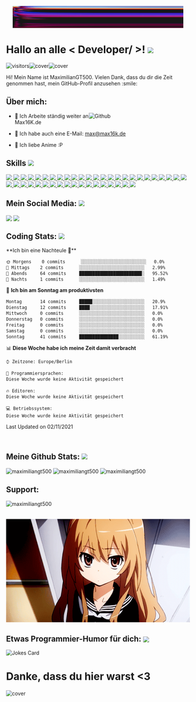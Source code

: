 <div align="center">
<img src="https://raw.githubusercontent.com/MaximilianGT500/MaximilianGT500/main/banner.gif" alt="cover" />
</div>

<h1> Hallo an alle < Developer/ >! <img src = "https://raw.githubusercontent.com/MartinHeinz/MartinHeinz/master/wave.gif" width = 50px> </h1>
<p align='center'>

![visitors](https://visitor-badge.glitch.me/badge?page_id=MaximilianGT500.MaximilianGT500)<img src="https://img.shields.io/discord/576695432718057472?label=discord&plastic" alt="cover" /><img src="https://img.shields.io/website?down_color=red&down_message=Offline&up_color=green&up_message=Online&url=https%3A%2F%2FMaximilianGT500.de&plastic" alt="cover" />
  
</p>
<div size='20px'> Hi! Mein Name ist MaximilianGT500. Vielen Dank, dass du dir die Zeit genommen hast, mein GitHub-Profil anzusehen :smile: 
</div>

<h2> Über mich: </h2>

<img width="55%" align="right" alt="Github" src="https://raw.githubusercontent.com/onimur/.github/master/.resources/git-header.svg" />


- 🌱 Ich Arbeite ständig weiter an Max16K.de 
  
- 💬 Ich habe auch eine E-Mail: max@max16k.de
  
- 💬 Ich liebe Anime :P

<h2> Skills <img src = "https://media2.giphy.com/media/QssGEmpkyEOhBCb7e1/giphy.gif?cid=ecf05e47a0n3gi1bfqntqmob8g9aid1oyj2wr3ds3mg700bl&rid=giphy.gif" width = 32px> </h2>
<a href= https://github.com/MaximilianGT500?tab=repositories&q=&type=&language=android&sort= > <img width ='32px' src ='https://raw.githubusercontent.com/rahulbanerjee26/githubAboutMeGenerator/main/icons/android.svg'> </a>
<a href= https://github.com/MaximilianGT500?tab=repositories&q=&type=&language=angularjs&sort= > <img width ='32px' src ='https://raw.githubusercontent.com/rahulbanerjee26/githubAboutMeGenerator/main/icons/angularjs.svg'> </a>
<a href= https://github.com/MaximilianGT500?tab=repositories&q=&type=&language=aws&sort= > <img width ='32px' src ='https://raw.githubusercontent.com/rahulbanerjee26/githubAboutMeGenerator/main/icons/aws.svg'> </a>
<a href= https://github.com/MaximilianGT500?tab=repositories&q=&type=&language=arduino&sort= > <img width ='32px' src ='https://raw.githubusercontent.com/rahulbanerjee26/githubAboutMeGenerator/main/icons/arduino.svg'> </a>
<a href= https://github.com/MaximilianGT500?tab=repositories&q=&type=&language=babel&sort= > <img width ='32px' src ='https://raw.githubusercontent.com/rahulbanerjee26/githubAboutMeGenerator/main/icons/babel.svg'> </a>
<a href= https://github.com/MaximilianGT500?tab=repositories&q=&type=&language=bash&sort= > <img width ='32px' src ='https://raw.githubusercontent.com/rahulbanerjee26/githubAboutMeGenerator/main/icons/bash.svg'> </a>
<a href= https://github.com/MaximilianGT500?tab=repositories&q=&type=&language=blender&sort= > <img width ='32px' src ='https://raw.githubusercontent.com/rahulbanerjee26/githubAboutMeGenerator/main/icons/blender.svg'> </a>
<a href= https://github.com/MaximilianGT500?tab=repositories&q=&type=&language=codepen&sort= > <img width ='32px' src ='https://raw.githubusercontent.com/rahulbanerjee26/githubAboutMeGenerator/main/icons/codepen.svg'> </a>
<a href= https://github.com/MaximilianGT500?tab=repositories&q=&type=&language=cpp&sort= > <img width ='32px' src ='https://raw.githubusercontent.com/rahulbanerjee26/githubAboutMeGenerator/main/icons/cpp.svg'> </a>
<a href= https://github.com/MaximilianGT500?tab=repositories&q=&type=&language=csharp&sort= > <img width ='32px' src ='https://raw.githubusercontent.com/rahulbanerjee26/githubAboutMeGenerator/main/icons/csharp.svg'> </a>
<a href= https://github.com/MaximilianGT500?tab=repositories&q=&type=&language=css&sort= > <img width ='32px' src ='https://raw.githubusercontent.com/rahulbanerjee26/githubAboutMeGenerator/main/icons/css.svg'> </a>
<a href= https://github.com/MaximilianGT500?tab=repositories&q=&type=&language=discord&sort= > <img width ='32px' src ='https://raw.githubusercontent.com/rahulbanerjee26/githubAboutMeGenerator/main/icons/discord.svg'> </a>
<a href= https://github.com/MaximilianGT500?tab=repositories&q=&type=&language=docker&sort= > <img width ='32px' src ='https://raw.githubusercontent.com/rahulbanerjee26/githubAboutMeGenerator/main/icons/docker.svg'> </a>
<a href= https://github.com/MaximilianGT500?tab=repositories&q=&type=&language=dropbox&sort= > <img width ='32px' src ='https://raw.githubusercontent.com/rahulbanerjee26/githubAboutMeGenerator/main/icons/dropbox.svg'> </a>
<a href= https://github.com/MaximilianGT500?tab=repositories&q=&type=&language=dotnet&sort= > <img width ='32px' src ='https://raw.githubusercontent.com/rahulbanerjee26/githubAboutMeGenerator/main/icons/dotnet.svg'> </a>
<a href= https://github.com/MaximilianGT500?tab=repositories&q=&type=&language=ember&sort= > <img width ='32px' src ='https://raw.githubusercontent.com/rahulbanerjee26/githubAboutMeGenerator/main/icons/ember.svg'> </a>
<a href= https://github.com/MaximilianGT500?tab=repositories&q=&type=&language=express&sort= > <img width ='32px' src ='https://raw.githubusercontent.com/rahulbanerjee26/githubAboutMeGenerator/main/icons/express.svg'> </a>
<a href= https://github.com/MaximilianGT500?tab=repositories&q=&type=&language=firebase&sort= > <img width ='32px' src ='https://raw.githubusercontent.com/rahulbanerjee26/githubAboutMeGenerator/main/icons/firebase.svg'> </a>
<a href= https://github.com/MaximilianGT500?tab=repositories&q=&type=&language=flutter&sort= > <img width ='32px' src ='https://raw.githubusercontent.com/rahulbanerjee26/githubAboutMeGenerator/main/icons/flutter.svg'> </a>
<a href= https://github.com/MaximilianGT500?tab=repositories&q=&type=&language=git&sort= > <img width ='32px' src ='https://raw.githubusercontent.com/rahulbanerjee26/githubAboutMeGenerator/main/icons/git.svg'> </a>
<a href= https://github.com/MaximilianGT500?tab=repositories&q=&type=&language=github&sort= > <img width ='32px' src ='https://raw.githubusercontent.com/rahulbanerjee26/githubAboutMeGenerator/main/icons/github.svg'> </a>
<a href= https://github.com/MaximilianGT500?tab=repositories&q=&type=&language=heroku&sort= > <img width ='32px' src ='https://raw.githubusercontent.com/rahulbanerjee26/githubAboutMeGenerator/main/icons/heroku.svg'> </a>
<a href= https://github.com/MaximilianGT500?tab=repositories&q=&type=&language=html&sort= > <img width ='32px' src ='https://raw.githubusercontent.com/rahulbanerjee26/githubAboutMeGenerator/main/icons/html.svg'> </a>
<a href= https://github.com/MaximilianGT500?tab=repositories&q=&type=&language=javascript&sort= > <img width ='32px' src ='https://raw.githubusercontent.com/rahulbanerjee26/githubAboutMeGenerator/main/icons/javascript.svg'> </a>
<a href= https://github.com/MaximilianGT500?tab=repositories&q=&type=&language=jenkins&sort= > <img width ='32px' src ='https://raw.githubusercontent.com/rahulbanerjee26/githubAboutMeGenerator/main/icons/jenkins.svg'> </a>
<a href= https://github.com/MaximilianGT500?tab=repositories&q=&type=&language=linux&sort= > <img width ='32px' src ='https://raw.githubusercontent.com/rahulbanerjee26/githubAboutMeGenerator/main/icons/linux.svg'> </a>
<a href= https://github.com/MaximilianGT500?tab=repositories&q=&type=&language=mariadb&sort= > <img width ='32px' src ='https://raw.githubusercontent.com/rahulbanerjee26/githubAboutMeGenerator/main/icons/mariadb.svg'> </a>
<a href= https://github.com/MaximilianGT500?tab=repositories&q=&type=&language=mongodb&sort= > <img width ='32px' src ='https://raw.githubusercontent.com/rahulbanerjee26/githubAboutMeGenerator/main/icons/mongodb.svg'> </a>
<a href= https://github.com/MaximilianGT500?tab=repositories&q=&type=&language=php&sort= > <img width ='32px' src ='https://raw.githubusercontent.com/rahulbanerjee26/githubAboutMeGenerator/main/icons/php.svg'> </a>
<a href= https://github.com/MaximilianGT500?tab=repositories&q=&type=&language=mysql&sort= > <img width ='32px' src ='https://raw.githubusercontent.com/rahulbanerjee26/githubAboutMeGenerator/main/icons/mysql.svg'> </a>
<a href= https://github.com/MaximilianGT500?tab=repositories&q=&type=&language=nginx&sort= > <img width ='32px' src ='https://raw.githubusercontent.com/rahulbanerjee26/githubAboutMeGenerator/main/icons/nginx.svg'> </a>
<a href= https://github.com/MaximilianGT500?tab=repositories&q=&type=&language=nodejs&sort= > <img width ='32px' src ='https://raw.githubusercontent.com/rahulbanerjee26/githubAboutMeGenerator/main/icons/nodejs.svg'> </a>
<a href= https://github.com/MaximilianGT500?tab=repositories&q=&type=&language=nuxtjs&sort= > <img width ='32px' src ='https://raw.githubusercontent.com/rahulbanerjee26/githubAboutMeGenerator/main/icons/nuxtjs.svg'> </a>
<a href= https://github.com/MaximilianGT500?tab=repositories&q=&type=&language=photoshop&sort= > <img width ='32px' src ='https://raw.githubusercontent.com/rahulbanerjee26/githubAboutMeGenerator/main/icons/photoshop.svg'> </a>
<a href= https://github.com/MaximilianGT500?tab=repositories&q=&type=&language=sqlite&sort= > <img width ='32px' src ='https://raw.githubusercontent.com/rahulbanerjee26/githubAboutMeGenerator/main/icons/sqlite.svg'> </a>
<a href= https://github.com/MaximilianGT500?tab=repositories&q=&type=&language=python&sort= > <img width ='32px' src ='https://raw.githubusercontent.com/rahulbanerjee26/githubAboutMeGenerator/main/icons/python.svg'> </a>
<a href= https://github.com/MaximilianGT500?tab=repositories&q=&type=&language=reactjs&sort= > <img width ='32px' src ='https://raw.githubusercontent.com/rahulbanerjee26/githubAboutMeGenerator/main/icons/reactjs.svg'> </a>
<a href= https://github.com/MaximilianGT500?tab=repositories&q=&type=&language=redux&sort= > <img width ='32px' src ='https://raw.githubusercontent.com/rahulbanerjee26/githubAboutMeGenerator/main/icons/redux.svg'> </a>
<a href= https://github.com/MaximilianGT500?tab=repositories&q=&type=&language=rss&sort= > <img width ='32px' src ='https://raw.githubusercontent.com/rahulbanerjee26/githubAboutMeGenerator/main/icons/rss.svg'> </a>
<a href= https://github.com/MaximilianGT500?tab=repositories&q=&type=&language=unity&sort= > <img width ='32px' src ='https://raw.githubusercontent.com/rahulbanerjee26/githubAboutMeGenerator/main/icons/unity.svg'> </a>
<a href= https://github.com/MaximilianGT500?tab=repositories&q=&type=&language=unreal&sort= > <img width ='32px' src ='https://raw.githubusercontent.com/rahulbanerjee26/githubAboutMeGenerator/main/icons/unreal.svg'> </a>
<a href= https://github.com/MaximilianGT500?tab=repositories&q=&type=&language=wordpress&sort= > <img width ='32px' src ='https://raw.githubusercontent.com/rahulbanerjee26/githubAboutMeGenerator/main/icons/wordpress.svg'> </a>
<a href= https://github.com/MaximilianGT500?tab=repositories&q=&type=&language=vuejs&sort= > <img width ='32px' src ='https://raw.githubusercontent.com/rahulbanerjee26/githubAboutMeGenerator/main/icons/vuejs.svg'> </a>


<h2> Mein Social Media: <img src='https://raw.githubusercontent.com/ShahriarShafin/ShahriarShafin/main/Assets/handshake.gif' width="100px"> </h2>
<a href = 'https://www.twitter.com/MaxGT50000'> <img width = '32px' align= 'center' src="https://raw.githubusercontent.com/rahulbanerjee26/githubAboutMeGenerator/main/icons/twitter.svg"/></a> 
<a href = 'https://www.github.com/MaximilianGT500'> <img width = '32px' align= 'center' src="https://raw.githubusercontent.com/rahulbanerjee26/githubAboutMeGenerator/main/icons/github.svg"/></a>

  
<h2> Coding Stats: <img src = "https://media1.giphy.com/media/JZ40cnfnN11KycrvMF/giphy.gif?cid=ecf05e47a0n3gi1bfqntqmob8g9aid1oyj2wr3ds3mg700bl&rid=giphy.gif" width = 70px> </h2>
<!--START_SECTION:waka-->
**Ich bin eine Nachteule 🦉** 

```text
🌞 Morgens    0 commits      ░░░░░░░░░░░░░░░░░░░░░░░░░   0.0% 
🌆 Mittags    2 commits      ░░░░░░░░░░░░░░░░░░░░░░░░░   2.99% 
🌃 Abends     64 commits     ████████████████████████░   95.52% 
🌙 Nachts     1 commits      ░░░░░░░░░░░░░░░░░░░░░░░░░   1.49%

```
📅 **Ich bin am Sonntag am produktivsten** 

```text
Montag       14 commits     █████░░░░░░░░░░░░░░░░░░░░   20.9% 
Dienstag     12 commits     ████░░░░░░░░░░░░░░░░░░░░░   17.91% 
Mittwoch     0 commits      ░░░░░░░░░░░░░░░░░░░░░░░░░   0.0% 
Donnerstag   0 commits      ░░░░░░░░░░░░░░░░░░░░░░░░░   0.0% 
Freitag      0 commits      ░░░░░░░░░░░░░░░░░░░░░░░░░   0.0% 
Samstag      0 commits      ░░░░░░░░░░░░░░░░░░░░░░░░░   0.0% 
Sonntag      41 commits     ███████████████░░░░░░░░░░   61.19%

```


📊 **Diese Woche habe ich meine Zeit damit verbracht** 

```text
⌚︎ Zeitzone: Europe/Berlin

💬 Programmiersprachen: 
Diese Woche wurde keine Aktivität gespeichert

🔥 Editoren: 
Diese Woche wurde keine Aktivität gespeichert

💻 Betriebssystem: 
Diese Woche wurde keine Aktivität gespeichert

```


 Last Updated on 02/11/2021
<!--END_SECTION:waka-->
</a>
<br>
  
  
<h2> Meine Github Stats: <img src='https://media1.giphy.com/media/du3J3cXyzhj75IOgvA/giphy.gif?cid=ecf05e47x2g034i9pzwtzzsd3xgg2w9nr94t4tflbbgo3008&rid=giphy.gif' width='32px'> </h2>
  <a><img align="center" src="https://metrics.lecoq.io/MaximilianGT500?template=terminal&base.header=0&base.activity=0&base.repositories=0&base.metadata=0&languages=1&languages.limit=8&languages.colors=github&languages.threshold=0%25&config.timezone=America%2FToronto" alt="maximiliangt500" /></a>
<a><img align="center" src="https://github-readme-stats.vercel.app/api?username=maximiliangt500&show_icons=true&locale=en" alt="maximiliangt500" /></a>
<a><img align="center" src="https://github-readme-streak-stats.herokuapp.com/?user=maximiliangt500&" alt="maximiliangt500" /></a>


<h2> Support: </h2>
<p><a href="https://www.buymeacoffee.com/maximiliangt500"> <img align="left" src="https://cdn.buymeacoffee.com/buttons/v2/default-yellow.png" height="50" width="210" alt="maximiliangt500" /></a></p><br><br>
<img src="https://raw.githubusercontent.com/MaximilianGT500/MaximilianGT500/main/taiga.gif" alt="cover" />

  
<h2> Etwas Programmier-Humor für dich: <img align ='center' src='https://media2.giphy.com/media/UQDSBzfyiBKvgFcSTw/giphy.gif?cid=ecf05e47p3cd513axbek3f56ti3jzizq8hincw20jauyyfyw&rid=giphy.gif' width = '32px'></h2>
  
![Jokes Card](https://readme-jokes.vercel.app/api?theme=default)
  
<h1> Danke, dass du hier warst <3 </h1>
<img align="center" src="https://raw.githubusercontent.com/MaximilianGT500/MaximilianGT500/main/ty.gif" alt="cover" />
<br>
